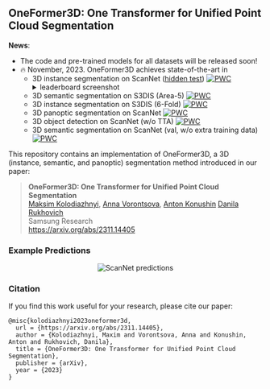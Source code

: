 ## OneFormer3D: One Transformer for Unified Point Cloud Segmentation

**News**:
 * The code and pre-trained models for all datasets will be released soon!
 * :fire: November, 2023. OneFormer3D achieves state-of-the-art in
   * 3D instance segmentation on ScanNet ([hidden test](https://kaldir.vc.in.tum.de/scannet_benchmark/semantic_instance_3d))
     [![PWC](https://img.shields.io/endpoint.svg?url=https://paperswithcode.com/badge/oneformer3d-one-transformer-for-unified-point/3d-instance-segmentation-on-scannetv2)](https://paperswithcode.com/sota/3d-instance-segmentation-on-scannetv2?p=oneformer3d-one-transformer-for-unified-point)
     <details>
        <summary>leaderboard screenshot</summary>
        <img src="https://github.com/filaPro/oneformer3d/assets/6030962/e8890fd9-336d-4851-85cb-06fbbb60abe3"  alt="ScanNet leaderboard"/>
     </details>
   * 3D semantic segmentation on S3DIS (Area-5)
     [![PWC](https://img.shields.io/endpoint.svg?url=https://paperswithcode.com/badge/oneformer3d-one-transformer-for-unified-point/3d-semantic-segmentation-on-s3dis)](https://paperswithcode.com/sota/3d-semantic-segmentation-on-s3dis?p=oneformer3d-one-transformer-for-unified-point)
   * 3D instance segmentation on S3DIS (6-Fold)
     [![PWC](https://img.shields.io/endpoint.svg?url=https://paperswithcode.com/badge/oneformer3d-one-transformer-for-unified-point/3d-instance-segmentation-on-s3dis)](https://paperswithcode.com/sota/3d-instance-segmentation-on-s3dis?p=oneformer3d-one-transformer-for-unified-point)
   * 3D panoptic segmentation on ScanNet
     [![PWC](https://img.shields.io/endpoint.svg?url=https://paperswithcode.com/badge/oneformer3d-one-transformer-for-unified-point/panoptic-segmentation-on-scannetv2)](https://paperswithcode.com/sota/panoptic-segmentation-on-scannetv2?p=oneformer3d-one-transformer-for-unified-point)
   * 3D object detection on ScanNet (w/o TTA)
     [![PWC](https://img.shields.io/endpoint.svg?url=https://paperswithcode.com/badge/oneformer3d-one-transformer-for-unified-point/3d-object-detection-on-scannetv2)](https://paperswithcode.com/sota/3d-object-detection-on-scannetv2?p=oneformer3d-one-transformer-for-unified-point)
   * 3D semantic segmentation on ScanNet (val, w/o extra training data) [![PWC](https://img.shields.io/endpoint.svg?url=https://paperswithcode.com/badge/oneformer3d-one-transformer-for-unified-point/semantic-segmentation-on-scannet)](https://paperswithcode.com/sota/semantic-segmentation-on-scannet?p=oneformer3d-one-transformer-for-unified-point)

This repository contains an implementation of OneFormer3D, a 3D (instance, semantic, and panoptic) segmentation method introduced in our paper:

> **OneFormer3D: One Transformer for Unified Point Cloud Segmentation**<br>
> [Maksim Kolodiazhnyi](https://github.com/col14m),
> [Anna Vorontsova](https://github.com/highrut),
> [Anton Konushin](https://scholar.google.com/citations?user=ZT_k-wMAAAAJ)
> [Danila Rukhovich](https://github.com/filaPro)
> <br>
> Samsung Research<br>
> https://arxiv.org/abs/2311.14405

### Example Predictions

<p align="center">
  <img src="https://github.com/filaPro/oneformer3d/assets/6030962/12809615-7ed5-46a0-9321-747451862295" alt="ScanNet predictions"/>
</p>

### Citation

If you find this work useful for your research, please cite our paper:

```
@misc{kolodiazhnyi2023oneformer3d,
  url = {https://arxiv.org/abs/2311.14405},
  author = {Kolodiazhnyi, Maxim and Vorontsova, Anna and Konushin, Anton and Rukhovich, Danila},
  title = {OneFormer3D: One Transformer for Unified Point Cloud Segmentation},
  publisher = {arXiv},
  year = {2023}
}
```
